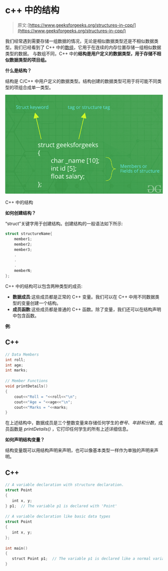 # c++ 中的结构

> 原文:[https://www.geeksforgeeks.org/structures-in-cpp/](https://www.geeksforgeeks.org/structures-in-cpp/)

我们经常遇到需要存储一组数据的情况，无论是相似数据类型还是不相似数据类型。我们已经看到了 C++ 中的[数组](https://www.geeksforgeeks.org/arrays-in-c-cpp/)，它用于在连续的内存位置存储一组相似数据类型的数据。
与数组不同，C++ 中的**结构是用户定义的数据类型，用于存储不相似数据类型的项目组。**

**什么是结构？**

结构是 C/C++ 中用户定义的数据类型。结构创建的数据类型可用于将可能不同类型的项组合成单一类型。

![](img/03ade341b09b080e6512889780b2d575.png)

C++ 中的结构

**如何创建结构？**

“struct”关键字用于创建结构。创建结构的一般语法如下所示:

```cpp
struct structureName{
    member1;
    member2;
    member3;
    .
    .
    .
    memberN;
};
```

C++ 中的结构可以包含两种类型的成员:

*   **数据成员**:这些成员都是正常的 C++ 变量。我们可以在 C++ 中用不同数据类型的变量创建一个结构。
*   **成员函数**:这些成员都是普通的 C++ 函数。除了变量，我们还可以在结构声明中包含函数。

**例**:

## C++

```cpp
// Data Members
int roll;
int age;
int marks;

// Member Functions
void printDetails()
{
    cout<<"Roll = "<<roll<<"\n";
    cout<<"Age = "<<age<<"\n";
    cout<<"Marks = "<<marks;
}
```

在上述结构中，数据成员是三个整数变量来存储任何学生的*卷号、年龄和分数*，成员函数是 *printDetails()* ，它打印任何学生的所有上述详细信息。

**如何声明结构变量？**

结构变量既可以用结构声明来声明，也可以像基本类型一样作为单独的声明来声明。

## C++

```cpp
// A variable declaration with structure declaration.
struct Point
{
   int x, y;
} p1;  // The variable p1 is declared with 'Point'

// A variable declaration like basic data types
struct Point
{
   int x, y;
};

int main()
{
   struct Point p1;  // The variable p1 is declared like a normal variable
}
```
